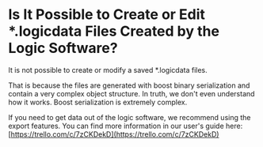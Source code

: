# Is It Possible to Create or Edit \*.logicdata Files Created by the Logic Software?

It is not possible to create or modify a saved \*.logicdata files.

That is because the files are generated with boost binary serialization and contain a very complex object structure. In truth, we don't even understand how it works. Boost serialization is extremely complex.

If you need to get data out of the logic software, we recommend using the export features. You can find more information in our user's guide here: [https://trello.com/c/7zCKDekD](https://trello.com/c/7zCKDekD)

